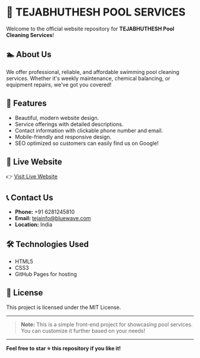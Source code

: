 # 🌊 TEJABHUTHESH POOL SERVICES

Welcome to the official website repository for **TEJABHUTHESH Pool Cleaning Services**!

## 🏊 About Us
We offer professional, reliable, and affordable swimming pool cleaning services. Whether it's weekly maintenance, chemical balancing, or equipment repairs, we've got you covered!

## 🌟 Features
- Beautiful, modern website design.
- Service offerings with detailed descriptions.
- Contact information with clickable phone number and email.
- Mobile-friendly and responsive design.
- SEO optimized so customers can easily find us on Google!

## 🚀 Live Website
👉 [Visit Live Website](https://github.com/Tejabhuthesh/-pool-cleaning-site)

## 📞 Contact Us
- **Phone:** +91 6281245810
- **Email:** tejainfo@bluewave.com
- **Location:** India

## 🛠️ Technologies Used
- HTML5
- CSS3
- GitHub Pages for hosting

## 📄 License
This project is licensed under the MIT License.

---

> **Note:** This is a simple front-end project for showcasing pool services. You can customize it further based on your needs!

---

**Feel free to star ⭐ this repository if you like it!**

